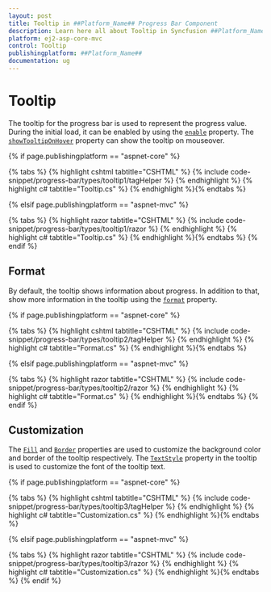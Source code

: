 ```yaml
---
layout: post
title: Tooltip in ##Platform_Name## Progress Bar Component
description: Learn here all about Tooltip in Syncfusion ##Platform_Name## Progress Bar component of Syncfusion Essential JS 2 and more.
platform: ej2-asp-core-mvc
control: Tooltip
publishingplatform: ##Platform_Name##
documentation: ug
---
```



# Tooltip

The tooltip for the progress bar is used to represent the progress value. During the initial load, it can be enabled by using the [`enable`](https://help.syncfusion.com/cr/aspnetcore-js2/Syncfusion.EJ2.ProgressBar.ProgressBarTooltipSettings.html#Syncfusion_EJ2_ProgressBar_ProgressBarTooltipSettings_Enable) property. The [`showTooltipOnHover`](https://help.syncfusion.com/cr/aspnetcore-js2/Syncfusion.EJ2.ProgressBar.ProgressBarTooltipSettings.html#Syncfusion_EJ2_ProgressBar_ProgressBarTooltipSettings_ShowTooltipOnHover) property can show the tooltip on mouseover.

{% if page.publishingplatform == "aspnet-core" %}

{% tabs %}
{% highlight cshtml tabtitle="CSHTML" %}
{% include code-snippet/progress-bar/types/tooltip1/tagHelper %}
{% endhighlight %}
{% highlight c# tabtitle="Tooltip.cs" %}
{% endhighlight %}{% endtabs %}

{% elsif page.publishingplatform == "aspnet-mvc" %}

{% tabs %}
{% highlight razor tabtitle="CSHTML" %}
{% include code-snippet/progress-bar/types/tooltip1/razor %}
{% endhighlight %}
{% highlight c# tabtitle="Tooltip.cs" %}
{% endhighlight %}{% endtabs %}
{% endif %}



## Format

By default, the tooltip shows information about progress. In addition to that, show more information in the tooltip using the [`format`](https://help.syncfusion.com/cr/aspnetcore-js2/Syncfusion.EJ2.ProgressBar.ProgressBarTooltipSettings.html#Syncfusion_EJ2_ProgressBar_ProgressBarTooltipSettings_Format) property.

{% if page.publishingplatform == "aspnet-core" %}

{% tabs %}
{% highlight cshtml tabtitle="CSHTML" %}
{% include code-snippet/progress-bar/types/tooltip2/tagHelper %}
{% endhighlight %}
{% highlight c# tabtitle="Format.cs" %}
{% endhighlight %}{% endtabs %}

{% elsif page.publishingplatform == "aspnet-mvc" %}

{% tabs %}
{% highlight razor tabtitle="CSHTML" %}
{% include code-snippet/progress-bar/types/tooltip2/razor %}
{% endhighlight %}
{% highlight c# tabtitle="Format.cs" %}
{% endhighlight %}{% endtabs %}
{% endif %}



## Customization

The [`Fill`](https://help.syncfusion.com/cr/aspnetcore-js2/Syncfusion.EJ2.ProgressBar.ProgressBarTooltipSettings.html#Syncfusion_EJ2_ProgressBar_ProgressBarTooltipSettings_Fill) and [`Border`](https://help.syncfusion.com/cr/aspnetcore-js2/Syncfusion.EJ2.ProgressBar.ProgressBarTooltipSettings.html#Syncfusion_EJ2_ProgressBar_ProgressBarTooltipSettings_Border) properties are used to customize the background color and border of the tooltip respectively. The [`TextStyle`](https://help.syncfusion.com/cr/aspnetcore-js2/Syncfusion.EJ2.ProgressBar.ProgressBarTooltipSettings.html#Syncfusion_EJ2_ProgressBar_ProgressBarTooltipSettings_TextStyle) property in the tooltip is used to customize the font of the tooltip text.

{% if page.publishingplatform == "aspnet-core" %}

{% tabs %}
{% highlight cshtml tabtitle="CSHTML" %}
{% include code-snippet/progress-bar/types/tooltip3/tagHelper %}
{% endhighlight %}
{% highlight c# tabtitle="Customization.cs" %}
{% endhighlight %}{% endtabs %}

{% elsif page.publishingplatform == "aspnet-mvc" %}

{% tabs %}
{% highlight razor tabtitle="CSHTML" %}
{% include code-snippet/progress-bar/types/tooltip3/razor %}
{% endhighlight %}
{% highlight c# tabtitle="Customization.cs" %}
{% endhighlight %}{% endtabs %}
{% endif %}

